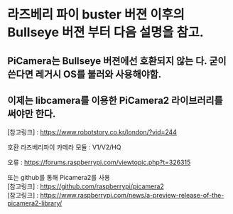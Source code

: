# 라즈베리 파이 buster 버젼 이후의 Bullseye 버젼 부터 다음 설명을 참고.
## PiCamera는 Bullseye 버젼에선 호환되지 않는 다. 굳이 쓴다면 레거시 OS를 불러와 사용해야함. 
## 이제는 libcamera를 이용한 PiCamera2 라이브러리를 써야만 한다.


[참고링크] : https://www.robotstory.co.kr/london/?vid=244

호환 라즈베리파이 카메라 모듈 : V1/V2/HQ


오류 : https://forums.raspberrypi.com/viewtopic.php?t=326315

또는 github를 통해 Picamera2를 사용 \
[참고링크] : https://github.com/raspberrypi/picamera2 \
[참고링크] : https://www.raspberrypi.com/news/a-preview-release-of-the-picamera2-library/ 

